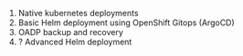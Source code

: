 1. Native kubernetes deployments
2. Basic Helm deployment using OpenShift Gitops (ArgoCD)
3. OADP backup and recovery
4. ? Advanced Helm deployment
